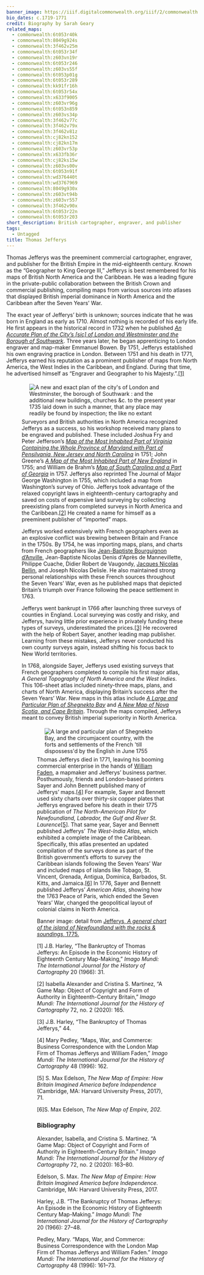 ```yaml
---
banner_image: https://iiif.digitalcommonwealth.org/iiif/2/commonwealth:kk91fr17s/1594,839,3444,1655/,1200/0/default.jpg
bio_dates: c.1719-1771
credit: Biography by Sarah Geary
related_maps:
  - commonwealth:6t053r40k
  - commonwealth:8049g924s
  - commonwealth:3f462v25m
  - commonwealth:6t053r34f
  - commonwealth:z603vn19r
  - commonwealth:6t053r246
  - commonwealth:z603vs55f
  - commonwealth:6t053p01g
  - commonwealth:6t053r289
  - commonwealth:kk91fr16h
  - commonwealth:6t053r54x
  - commonwealth:x633f9005
  - commonwealth:z603vr96g
  - commonwealth:6t053n859
  - commonwealth:z603vs34p
  - commonwealth:3f462v77c
  - commonwealth:3f462v79x
  - commonwealth:3f462v81z
  - commonwealth:cj82kn152
  - commonwealth:cj82kn17m
  - commonwealth:z603vr53p
  - commonwealth:x633fb36r
  - commonwealth:cj82ks15w
  - commonwealth:z603vs00v
  - commonwealth:6t053n91f
  - commonwealth:wd376440t
  - commonwealth:wd3767969
  - commonwealth:8049g930x
  - commonwealth:z603vt94b
  - commonwealth:z603vr557
  - commonwealth:3f462v90x
  - commonwealth:6t053r22n
  - commonwealth:6t053r203
short_description: British cartographer, engraver, and publisher
tags:
  - Untagged
title: Thomas Jefferys
---
```


<p>Thomas Jefferys was the preeminent commercial cartographer, engraver, and publisher for the British Empire in the mid-eighteenth century. Known as the &ldquo;Geographer to King George III,&rdquo; Jefferys is best remembered for his maps of British North America and the Caribbean. He was a leading figure in the private-public collaboration between the British Crown and commercial publishing, compiling maps from various sources into atlases that displayed British imperial dominance in North America and the Caribbean after the Seven Years&rsquo; War.</p>

<p>The exact year of Jefferys&rsquo; birth is unknown; sources indicate that he was born in England as early as 1710. Almost nothing is recorded of his early life. He first appears in the historical record in 1732 when he published <em><a href="/maps/commonwealth:4m90fn32r/">An Accurate Plan of the City&rsquo;s [sic] of London and Westminster and the Borough of Southwark</a></em>. Three years later, he began apprenticing to London engraver and map-maker Emmanuel Bowen. By 1751, Jefferys established his own engraving practice in London. Between 1751 and his death in 1771, Jefferys earned his reputation as a prominent publisher of maps from North America, the West Indies in the Caribbean, and England. During that time, he advertised himself as &ldquo;Engraver and Geographer to his Majesty.&rdquo;.<a href="fn1">[1]</a></p>

<figure class="img_left_50"><a href="/maps/commonwealth:4m90fn32r/"><img alt="A new and exact plan of the city's of London and Westminster, the borough of Southwark : and the additional new buildings, churches &c. to the present year 1735 laid down in such a manner, that any place may readily be found by inspection; the like no extant" src="https://iiif.digitalcommonwealth.org/iiif/2/commonwealth:4m90fn32r/2219,4380,10194,3827/pct:50/0/default.jpg" style="float:left; height:800x; margin:5px 20px" /></a>

<p>Surveyors and British authorities in North America recognized Jefferys as a success, so his workshop received many plans to be engraved and published. These included Joshua Fry and Peter Jefferson&rsquo;s <em><a href ="/maps/commonwealth:z603vr10w/">Map of the Most Inhabited Part of Virginia Containing the Whole Province of Maryland with Part of Pensilvania, New Jersey and North Carolina</a></em> in 1751; John Greene&rsquo;s <em><a href="/maps/commonwealth:3f462v79x/">A Map of the Most Inhabited Part of New England</a></em> in 1755; and William de Brahm&rsquo;s <em><a href="/maps/commonwealth:z603vs34p/">Map of South Carolina and a Part of Georgia</a></em> in 1757. Jefferys also reprinted The Journal of Major George Washington in 1755, which included a map from Washington&rsquo;s survey of Ohio. Jefferys took advantage of the relaxed copyright laws in eighteenth-century cartography and saved on costs of expensive land surveying by collecting preexisting plans from completed surveys in North America and the Caribbean.<a href="fn2">[2]</a> He created a name for himself as a preeminent publisher of &ldquo;imported&rdquo; maps.</p>

<p>Jefferys worked extensively with French geographers even as an explosive conflict was brewing between Britain and France in the 1750s. By 1754, he was importing maps, plans, and charts from French geographers like <a href="jean-baptiste-bourguignon-d-anville">Jean-Baptiste Bourguignon d&rsquo;Anville</a>, Jean-Baptiste Nicolas Denis d'Apr&egrave;s de Mannevillette, Philippe Cuache, Didier Robert de Vaugondy, <a href="jacques-nicolas-bellin">Jacques Nicolas Bellin</a>, and Joseph Nicolas Delisle. He also maintained strong personal relationships with these French sources throughout the Seven Years&rsquo; War, even as he published maps that depicted Britain&rsquo;s triumph over France following the peace settlement in 1763.</p>

<p>Jefferys went bankrupt in 1766 after launching three surveys of counties in England. Local surveying was costly and risky, and Jefferys, having little prior experience in privately funding these types of surveys, underestimated the prices.<a href="fn3">[3]</a> He recovered with the help of Robert Sayer, another leading map publisher. Learning from these mistakes, Jefferys never conducted his own county surveys again, instead shifting his focus back to New World territories.</p>

<p>In 1768, alongside Sayer, Jefferys used existing surveys that French geographers completed to compile his first major atlas, <em>A General Topography of North America and the West Indies</em>. This 106-sheet atlas included ninety-three maps, plans, and charts of North America, displaying Britain&rsquo;s success after the Seven Years&rsquo; War. New maps in this atlas include <em><a href="/maps/commonwealth:6t053n859/">A Large and Particular Plan of Shegnekto Bay</a></em> and <em><a href="/maps/commonwealth:cj82ks15w/">A New Map of Nova Scotia, and Cape Britain</a></em>. Through the maps compiled, Jefferys meant to convey British imperial superiority in North America.</p>

<figure class="img_left_50"><a href="/maps/commonwealth:6t053n859/"><img alt="A large and particular plan of Shegnekto Bay, and the circumjacent country, with the forts and settlements of the French 'till dispossess'd by the English in June 1755" src="https://iiif.digitalcommonwealth.org/iiif/2/commonwealth:6t053n86k/879,2295,6914,3188/pct:50/0/default.jpg" style="float:left; height:800x; margin:5px 20px" /></a>

<p>Thomas Jefferys died in 1771, leaving his booming commercial enterprise in the hands of <a href="/people/william-faden/">William Faden</a>, a mapmaker and Jefferys&rsquo; business partner. Posthumously, friends and London-based printers Sayer and John Bennett published many of Jefferys&rsquo; maps.<a href="fn4">[4]</a> For example, Sayer and Bennett used sixty charts over thirty-six copper plates that Jefferys engraved before his death in their 1775 publication of <em>The North-American Pilot for Newfoundland, Labrador, the Gulf and River St. Laurence</em><a href="fn5">[5]</a>. That same year, Sayer and Bennett published Jefferys&rsquo; <em>The West-India Atlas</em>, which exhibited a complete image of the Caribbean. Specifically, this atlas presented an updated compilation of the surveys done as part of the British government&rsquo;s efforts to survey the Caribbean islands following the Seven Years&rsquo; War and included maps of islands like Tobago, St. Vincent, Grenada, Antigua, Dominica, Barbados, St. Kitts, and Jamaica.<a href="fn6">[6]</a> In 1776, Sayer and Bennett published Jefferys&rsquo; <em>American Atlas</em>, showing how the 1763 Peace of Paris, which ended the Seven Years&rsquo; War, changed the geopolitical layout of colonial claims in North America.</p>


<p>Banner image: detail from <a href="/maps/commonwealth:kk91fr16h">Jefferys, <em>A general chart of the island of Newfoundland with the rocks &amp; soundings</em>,&nbsp;1775.</a></p>

<p><a name="fn1">[1]</a>  J.B. Harley, “The Bankruptcy of Thomas Jefferys: An Episode in the Economic History of Eighteenth Century Map-Making,” <em>Imago Mundi: The International Journal for the History of Cartography</em> 20 (1966): 31. </p>

<p><a name="fn2">[2]</a> Isabella Alexander and Cristina S. Martinez, “A Game Map: Object of Copyright and Form of Authority in Eighteenth-Century Britain,” <em>Imago Mundi: The International Journal for the History of Cartography</em> 72, no. 2 (2020): 165. </p>

<p><a name="fn3">[3]</a> J.B. Harley, “The Bankruptcy of Thomas Jefferys,” 44. </p>

<p><a name="fn4">[4]</a> Mary Pedley, “Maps, War, and Commerce: Business Correspondence with the London Map Firm of Thomas Jefferys and William Faden,” <em>Imago Mundi: The International Journal for the History of Cartography</em> 48 (1996): 162.</p>

<p><a name="fn5">[5]</a> S. Max Edelson, <em>The New Map of Empire: How Britain Imagined America before Independence</em> (Cambridge, MA: Harvard University Press, 2017), 71.</p>

<p><a name="fn6">[6]</a>S. Max Edelson, <em>The New Map of Empire, 202.</em> </p>

### Bibliography

<p>Alexander, Isabella, and Cristina S. Martinez. “A Game Map: Object of Copyright and Form of Authority in Eighteenth-Century Britain.” <em>Imago Mundi: The International Journal for the History of Cartography</em> 72, no. 2 (2020): 163–80.</p> 

<p>Edelson, S. Max. <em>The New Map of Empire: How Britain Imagined America before Independence.</em> Cambridge, MA: Harvard University Press, 2017.</p>

<p>Harley, J.B. “The Bankruptcy of Thomas Jefferys: An Episode in the Economic History of Eighteenth Century Map-Making.” <em>Imago Mundi: The International Journal for the History of Cartography</em> 20 (1966): 27–48.</p> 

<p>Pedley, Mary. “Maps, War, and Commerce: Business Correspondence with the London Map Firm of Thomas Jefferys and William Faden.” <em>Imago Mundi: The International Journal for the History of Cartography</em> 48 (1996): 161–73.</p> 
